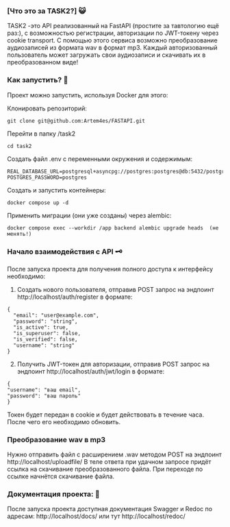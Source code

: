 ### [Что это за TASK2?] :smiley_cat: 
TASK2 -это API реализованный на FastAPI (простите за тавтологию ещё раз:), с возможностью регистрации, авторизации по JWT-токену через cookie transport.
С помощью этого сервиса возможно преобразование аудиозаписей из формата wav в формат mp3. Каждый авторизованный
пользователь может загружать свои аудиозаписи и скачивать их в преобразованном виде!

### Как запустить? :space_invader:
Проект можно запустить, используя Docker для этого:

Клонировать репозиторий:

```
git clone git@github.com:Artem4es/FASTAPI.git
```
Перейти в папку /task2

```
cd task2
```
Создать файл .env с переменными окружения и содержимым:

```
REAL_DATABASE_URL=postgresql+asyncpg://postgres:postgres@db:5432/postgres
POSTGRES_PASSWORD=postgres
```

Cоздать и запустить контейнеры:

```
docker compose up -d
```

Применить миграции (они уже созданы) через alembic:

```
docker compose exec --workdir /app backend alembic upgrade heads  (не менять!)
```


### Начало взаимодействия с API :old_key:
После запуска проекта для получения полного доступа к интерфейсу необходимо: 

1. Создать нового пользователя, отправив POST запрос на эндпоинт http://localhost/auth/register в формате:

```
{
  "email": "user@example.com",
  "password": "string",
  "is_active": true,
  "is_superuser": false,
  "is_verified": false,
  "username": "string"
}
```

2. Получить JWT-токен для авторизации, отправив POST запрос на эндпоинт http://localhost/auth/jwt/login в формате: 
```
{
"username": "ваш email",
"password": "ваш пароль"
}
```
Токен будет передан в cookie и будет действовать в течение часа. После чего его необходимо обновить.

### Преобразование wav в mp3
Нужно отправить файл с расширением .wav методом POST на эндпоинт http://localhost/uploadfile/
В теле ответа при удачном запросе придёт ссылка на скачивание преобразованного файла.
При переходе по ссылке начнётся скачивание файла.


### Документация проекта: :blue_book:
После запуска проекта доступная документация Swagger и Redoc по адресам:
http://localhost/docs/
или тут
http://localhost/redoc/